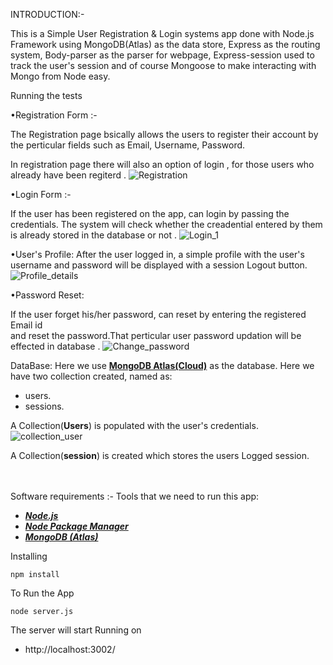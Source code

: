 </h1>

INTRODUCTION:-

This is a Simple User Registration & Login systems app done with Node.js Framework using MongoDB(Atlas) as the data store, Express as the routing system, Body-parser as the parser for webpage, Express-session used  to track the user's session and of course Mongoose to make interacting with Mongo from Node easy.

Running the tests

•Registration Form :-

The Registration page bsically allows the users to register their account by the perticular fields such as Email, Username, Password.

In registration page there will also an option of login , for those users who already have been regiterd .
![Registration](https://user-images.githubusercontent.com/86963570/125126507-d7262c80-e118-11eb-82eb-eeaf0d0901ab.png)


•Login Form :-
 
If the user has been registered on the app, can login by passing the credentials. The system will check whether the creadential entered by them is already stored in the database or not . 
![Login_1](https://user-images.githubusercontent.com/86963570/125126386-a8a85180-e118-11eb-9d3c-5d6a89c4f389.png)


•User's Profile:
After the user logged in, a simple profile with the user's username and password will be displayed with a session Logout button.
![Profile_details](https://user-images.githubusercontent.com/86963570/125126476-cd9cc480-e118-11eb-8c64-b8b797c7fb9b.png)

•Password Reset:

If the user forget his/her password, can reset by entering the registered Email id <br>and reset the password.That perticular user password updation will be effected in database .
![Change_password](https://user-images.githubusercontent.com/86963570/125126604-f91faf00-e118-11eb-97c1-858fabf0de72.png)

DataBase:
Here we use **[MongoDB Atlas(Cloud)](https://www.mongodb.com/cloud/atlas)** as the database. Here we have two collection created, named as:
- users.
- sessions.

A Collection(**Users**) is populated with the user's credentials.
![collection_user](https://user-images.githubusercontent.com/86963570/125126660-0d63ac00-e119-11eb-9161-9db8ba8f4744.png)

A Collection(**session**) is created which stores the users Logged session.
<br>
<br>
<br>

Software requirements :-
Tools that we need to run this app:

- ***[Node.js](https://nodejs.org/en/)***
- ***[Node Package Manager](https://www.npmjs.com/get-npm)***
- ***[MongoDB (Atlas)](https://www.mongodb.com/cloud/atlas)***

Installing
```
npm install
```
To Run the App
```
node server.js
```

The server will start Running on
+ http://localhost:3002/

